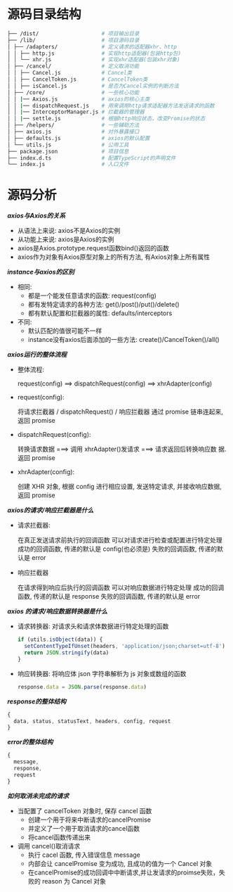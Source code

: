 # 源码目录结构
```bash
├── /dist/                    # 项目输出目录
├── /lib/                     # 项目源码目录
│ ├── /adapters/              # 定义请求的适配器xhr、http
│ │ ├── http.js               # 实现http适配器(包装http包) 
│ │ └── xhr.js                # 实现xhr适配器(包装xhr对象)
│ ├── /cancel/                # 定义取消功能
│ │ ├── Cancel.js             # Cancel类
│ │ ├── CancelToken.js        # CancelToken类
│ │ ├── isCancel.js           # 是否为Cancel实例的判断方法
│ ├── /core/                  # 一些核心功能
│ │ |── Axios.js              # axios的核心主类
│ │ |── dispatchRequest.js    # 用来调用http请求适配器方法发送请求的函数 
│ │ |── InterceptorManager.js # 拦截器的管理器
│ │ |── settle.js             # 根据http响应状态，改变Promise的状态 
│ ├── /helpers/               # 一些辅助方法
│ ├── axios.js                # 对外暴露接口 
│ ├── defaults.js             # axios的默认配置 
│ └── utils.js                # 公用工具
├── package.json              # 项目信息
├── index.d.ts                # 配置TypeScript的声明文件
└── index.js                  # 入口文件
```
# 源码分析

***axios与Axios的关系***

* 从语法上来说: axios不是Axios的实例
* 从功能上来说: axios是Axios的实例
* axios是Axios.prototype.request函数bind()返回的函数
* axios作为对象有Axios原型对象上的所有方法, 有Axios对象上所有属性

***instance与axios的区别***

* 相同:
  * 都是一个能发任意请求的函数: request(config)
  * 都有发特定请求的各种方法: get()/post()/put()/delete()
  * 都有默认配置和拦截器的属性: defaults/interceptors
* 不同:
  * 默认匹配的值很可能不一样
  * instance没有axios后面添加的一些方法: create()/CancelToken()/all()

***axios运行的整体流程***

* 整体流程:
  
  request(config) ==> dispatchRequest(config) ==> xhrAdapter(config)

* request(config):

  将请求拦截器 / dispatchRequest() / 响应拦截器 通过 promise 链串连起来, 返回 promise

* dispatchRequest(config):
  
  转换请求数据 ===> 调用 xhrAdapter()发请求 ===> 请求返回后转换响应数 据. 返回 promise
* xhrAdapter(config):
  
  创建 XHR 对象, 根据 config 进行相应设置, 发送特定请求, 并接收响应数据, 返回 promise

***axios的请求/响应拦截器是什么***

* 请求拦截器:
  
  在真正发送请求前执行的回调函数 可以对请求进行检查或配置进行特定处理 成功的回调函数, 传递的默认是 config(也必须是) 失败的回调函数, 传递的默认是 error
* 响应拦截器

  在请求得到响应后执行的回调函数 可以对响应数据进行特定处理 成功的回调函数, 传递的默认是 response 失败的回调函数, 传递的默认是 error

***axios 的请求/响应数据转换器是什么***

* 请求转换器: 对请求头和请求体数据进行特定处理的函数

  ```js
  if (utils.isObject(data)) {
    setContentTypeIfUnset(headers, 'application/json;charset=utf-8')
    return JSON.stringify(data)
  }
  ```
* 响应转换器: 将响应体 json 字符串解析为 js 对象或数组的函数

  ```js
  response.data = JSON.parse(response.data)
  ```

***response的整体结构***

```js
{
  data, status, statusText, headers, config, request
}
```

***error的整体结构***
```js
{
  message,
  response,
  request
}
```

***如何取消未完成的请求***
* 当配置了 cancelToken 对象时, 保存 cancel 函数
  * 创建一个用于将来中断请求的cancelPromise
  * 并定义了一个用于取消请求的cancel函数
  * 将cancel函数传递出来
* 调用 cancel()取消请求
  * 执行 cacel 函数, 传入错误信息 message
  * 内部会让 cancelPromise 变为成功, 且成功的值为一个 Cancel 对象
  * 在cancelPromise的成功回调中中断请求,并让发请求的proimse失败，失败的 reason 为 Cancel 对象
  